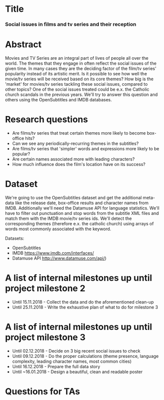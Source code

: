 # Title
### Social issues in films and tv series and their reception

# Abstract
Movies and TV Series are an integral part of lives of people all over the world. The themes that they engage in often reflect the social issues of the given time. In many cases they are the deciding factor of the film/tv series' popularity instead of its artistic merit. Is it possible to see how well the movie/tv series will be received based on its core themes? How big is the 'market' for movies/tv series tackling these social issues, compared to other topics? One of the social issues treated could be e.x. the Catholic church scandals in the previous years. We'll try to answer this question and others using the OpenSubtitles and IMDB databases.

# Research questions
* Are films/tv series that treat certain themes more likely to become box-office hits?
* Can we see any periodically-recurring themes in the subtitles?
* Are films/tv series that 'simpler' words and expressions more likely to be popular?
* Are certain names associated more with leading characters?
* How much influence does the film's location have on its success?

# Dataset
We're going to use the OpenSubtitles dataset and get the additional meta-data like the release date, box-office results and character names from IMDB. Additionally we'll need the Datamuse API for language statistics.  We'll have to filter out punctuation and stop words from the subtitle XML files and match them with the IMDB movie/tv series ids. We'll detect the corresponding themes (therefore e.x. the catholic church) using arrays of words most commonly associated with the keyword.

Datasets:
* OpenSubtitles
* IMDB https://www.imdb.com/interfaces/
* Datamuse API http://www.datamuse.com/api/)

# A list of internal milestones up until project milestone 2
* Until 15.11.2018 - Collect the data and do the aforementioned clean-up
* Until 25.11.2018 - Write the exhaustive plan of what to do for milestone 3

# A list of internal milestones up until project milestone 3
* Until 02.12.2018 - Decide on 3 big recent social issues to check
* Until 09.12.2018 - Do the proper calculations (theme presence, language complexity, leading character names, most common cities)
* Until 16.12.2018 - Prepare the full data story
* Until ~16.01.2018 - Design a beautiful, clean and readable poster

# Questions for TAs
